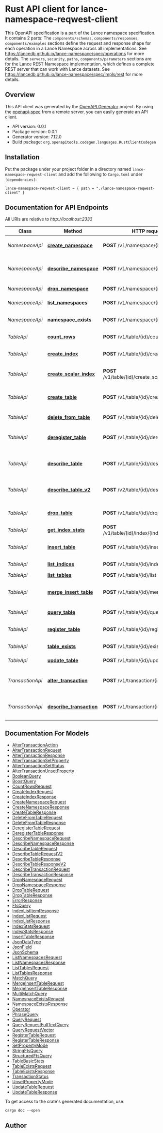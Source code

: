 # Rust API client for lance-namespace-reqwest-client

This OpenAPI specification is a part of the Lance namespace specification. It contains 2 parts:
The `components/schemas`, `components/responses`, `components/examples` sections define the request and response shape for each operation in a Lance Namespace across all implementations. See https://lancedb.github.io/lance-namespace/spec/operations for more details.
The `servers`, `security`, `paths`, `components/parameters` sections are for the  Lance REST Namespace implementation, which defines a complete REST server that can work with Lance datasets. See https://lancedb.github.io/lance-namespace/spec/impls/rest for more details.



## Overview

This API client was generated by the [OpenAPI Generator](https://openapi-generator.tech) project.  By using the [openapi-spec](https://openapis.org) from a remote server, you can easily generate an API client.

- API version: 0.0.1
- Package version: 0.0.1
- Generator version: 7.12.0
- Build package: `org.openapitools.codegen.languages.RustClientCodegen`

## Installation

Put the package under your project folder in a directory named `lance-namespace-reqwest-client` and add the following to `Cargo.toml` under `[dependencies]`:

```
lance-namespace-reqwest-client = { path = "./lance-namespace-reqwest-client" }
```

## Documentation for API Endpoints

All URIs are relative to *http://localhost:2333*

Class | Method | HTTP request | Description
------------ | ------------- | ------------- | -------------
*NamespaceApi* | [**create_namespace**](docs/NamespaceApi.md#create_namespace) | **POST** /v1/namespace/{id}/create | Create a new namespace
*NamespaceApi* | [**describe_namespace**](docs/NamespaceApi.md#describe_namespace) | **POST** /v1/namespace/{id}/describe | Describe information about a namespace
*NamespaceApi* | [**drop_namespace**](docs/NamespaceApi.md#drop_namespace) | **POST** /v1/namespace/{id}/drop | Drop a namespace
*NamespaceApi* | [**list_namespaces**](docs/NamespaceApi.md#list_namespaces) | **POST** /v1/namespace/{id}/list | List namespaces
*NamespaceApi* | [**namespace_exists**](docs/NamespaceApi.md#namespace_exists) | **POST** /v1/namespace/{id}/exists | Check if a namespace exists
*TableApi* | [**count_rows**](docs/TableApi.md#count_rows) | **POST** /v1/table/{id}/count_rows | Count rows in a table
*TableApi* | [**create_index**](docs/TableApi.md#create_index) | **POST** /v1/table/{id}/create_index | Create an index on a table
*TableApi* | [**create_scalar_index**](docs/TableApi.md#create_scalar_index) | **POST** /v1/table/{id}/create_scalar_index | Create a scalar index on a table
*TableApi* | [**create_table**](docs/TableApi.md#create_table) | **POST** /v1/table/{id}/create | Create a table with the given name
*TableApi* | [**delete_from_table**](docs/TableApi.md#delete_from_table) | **POST** /v1/table/{id}/delete | Delete rows from a table
*TableApi* | [**deregister_table**](docs/TableApi.md#deregister_table) | **POST** /v1/table/{id}/deregister | Deregister a table from its namespace
*TableApi* | [**describe_table**](docs/TableApi.md#describe_table) | **POST** /v1/table/{id}/describe | Describe a table from the namespace
*TableApi* | [**describe_table_v2**](docs/TableApi.md#describe_table_v2) | **POST** /v2/table/{id}/describe | Describe a table from the namespace
*TableApi* | [**drop_table**](docs/TableApi.md#drop_table) | **POST** /v1/table/{id}/drop | Drop a table from its namespace
*TableApi* | [**get_index_stats**](docs/TableApi.md#get_index_stats) | **POST** /v1/table/{id}/index/{index_name}/stats | Get index statistics
*TableApi* | [**insert_table**](docs/TableApi.md#insert_table) | **POST** /v1/table/{id}/insert | Insert records into a table
*TableApi* | [**list_indices**](docs/TableApi.md#list_indices) | **POST** /v1/table/{id}/index/list | List indices on a table
*TableApi* | [**list_tables**](docs/TableApi.md#list_tables) | **POST** /v1/table/{id}/list | List tables
*TableApi* | [**merge_insert_table**](docs/TableApi.md#merge_insert_table) | **POST** /v1/table/{id}/merge_insert | Merge insert (upsert) records into a table
*TableApi* | [**query_table**](docs/TableApi.md#query_table) | **POST** /v1/table/{id}/query | Query a table
*TableApi* | [**register_table**](docs/TableApi.md#register_table) | **POST** /v1/table/{id}/register | Register a table to a namespace
*TableApi* | [**table_exists**](docs/TableApi.md#table_exists) | **POST** /v1/table/{id}/exists | Check if a table exists
*TableApi* | [**update_table**](docs/TableApi.md#update_table) | **POST** /v1/table/{id}/update | Update rows in a table
*TransactionApi* | [**alter_transaction**](docs/TransactionApi.md#alter_transaction) | **POST** /v1/transaction/{id}/alter | Alter information of a transaction.
*TransactionApi* | [**describe_transaction**](docs/TransactionApi.md#describe_transaction) | **POST** /v1/transaction/{id}/describe | Describe information about a transaction


## Documentation For Models

 - [AlterTransactionAction](docs/AlterTransactionAction.md)
 - [AlterTransactionRequest](docs/AlterTransactionRequest.md)
 - [AlterTransactionResponse](docs/AlterTransactionResponse.md)
 - [AlterTransactionSetProperty](docs/AlterTransactionSetProperty.md)
 - [AlterTransactionSetStatus](docs/AlterTransactionSetStatus.md)
 - [AlterTransactionUnsetProperty](docs/AlterTransactionUnsetProperty.md)
 - [BooleanQuery](docs/BooleanQuery.md)
 - [BoostQuery](docs/BoostQuery.md)
 - [CountRowsRequest](docs/CountRowsRequest.md)
 - [CreateIndexRequest](docs/CreateIndexRequest.md)
 - [CreateIndexResponse](docs/CreateIndexResponse.md)
 - [CreateNamespaceRequest](docs/CreateNamespaceRequest.md)
 - [CreateNamespaceResponse](docs/CreateNamespaceResponse.md)
 - [CreateTableResponse](docs/CreateTableResponse.md)
 - [DeleteFromTableRequest](docs/DeleteFromTableRequest.md)
 - [DeleteFromTableResponse](docs/DeleteFromTableResponse.md)
 - [DeregisterTableRequest](docs/DeregisterTableRequest.md)
 - [DeregisterTableResponse](docs/DeregisterTableResponse.md)
 - [DescribeNamespaceRequest](docs/DescribeNamespaceRequest.md)
 - [DescribeNamespaceResponse](docs/DescribeNamespaceResponse.md)
 - [DescribeTableRequest](docs/DescribeTableRequest.md)
 - [DescribeTableRequestV2](docs/DescribeTableRequestV2.md)
 - [DescribeTableResponse](docs/DescribeTableResponse.md)
 - [DescribeTableResponseV2](docs/DescribeTableResponseV2.md)
 - [DescribeTransactionRequest](docs/DescribeTransactionRequest.md)
 - [DescribeTransactionResponse](docs/DescribeTransactionResponse.md)
 - [DropNamespaceRequest](docs/DropNamespaceRequest.md)
 - [DropNamespaceResponse](docs/DropNamespaceResponse.md)
 - [DropTableRequest](docs/DropTableRequest.md)
 - [DropTableResponse](docs/DropTableResponse.md)
 - [ErrorResponse](docs/ErrorResponse.md)
 - [FtsQuery](docs/FtsQuery.md)
 - [IndexListItemResponse](docs/IndexListItemResponse.md)
 - [IndexListRequest](docs/IndexListRequest.md)
 - [IndexListResponse](docs/IndexListResponse.md)
 - [IndexStatsRequest](docs/IndexStatsRequest.md)
 - [IndexStatsResponse](docs/IndexStatsResponse.md)
 - [InsertTableResponse](docs/InsertTableResponse.md)
 - [JsonDataType](docs/JsonDataType.md)
 - [JsonField](docs/JsonField.md)
 - [JsonSchema](docs/JsonSchema.md)
 - [ListNamespacesRequest](docs/ListNamespacesRequest.md)
 - [ListNamespacesResponse](docs/ListNamespacesResponse.md)
 - [ListTablesRequest](docs/ListTablesRequest.md)
 - [ListTablesResponse](docs/ListTablesResponse.md)
 - [MatchQuery](docs/MatchQuery.md)
 - [MergeInsertTableRequest](docs/MergeInsertTableRequest.md)
 - [MergeInsertTableResponse](docs/MergeInsertTableResponse.md)
 - [MultiMatchQuery](docs/MultiMatchQuery.md)
 - [NamespaceExistsRequest](docs/NamespaceExistsRequest.md)
 - [NamespaceExistsResponse](docs/NamespaceExistsResponse.md)
 - [Operator](docs/Operator.md)
 - [PhraseQuery](docs/PhraseQuery.md)
 - [QueryRequest](docs/QueryRequest.md)
 - [QueryRequestFullTextQuery](docs/QueryRequestFullTextQuery.md)
 - [QueryRequestVector](docs/QueryRequestVector.md)
 - [RegisterTableRequest](docs/RegisterTableRequest.md)
 - [RegisterTableResponse](docs/RegisterTableResponse.md)
 - [SetPropertyMode](docs/SetPropertyMode.md)
 - [StringFtsQuery](docs/StringFtsQuery.md)
 - [StructuredFtsQuery](docs/StructuredFtsQuery.md)
 - [TableBasicStats](docs/TableBasicStats.md)
 - [TableExistsRequest](docs/TableExistsRequest.md)
 - [TableExistsResponse](docs/TableExistsResponse.md)
 - [TransactionStatus](docs/TransactionStatus.md)
 - [UnsetPropertyMode](docs/UnsetPropertyMode.md)
 - [UpdateTableRequest](docs/UpdateTableRequest.md)
 - [UpdateTableResponse](docs/UpdateTableResponse.md)


To get access to the crate's generated documentation, use:

```
cargo doc --open
```

## Author



